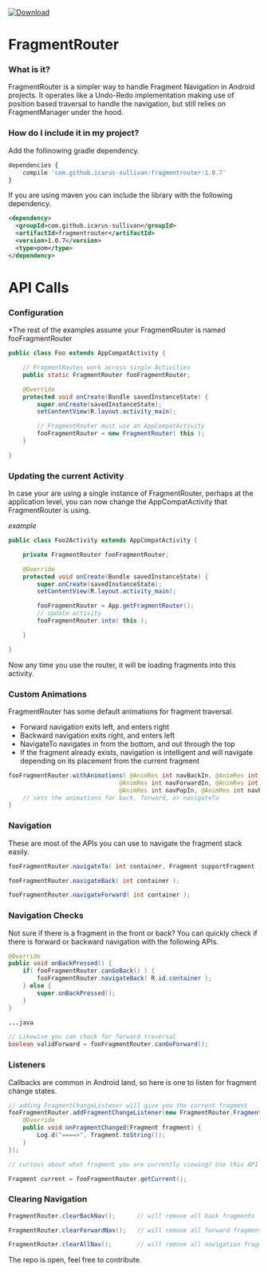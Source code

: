 [ ![Download](https://api.bintray.com/packages/icarus-sullivan/maven/fragmentrouter/images/download.svg) ](https://bintray.com/icarus-sullivan/maven/fragmentrouter/_latestVersion)

# FragmentRouter

### What is it?
FragmentRouter is a simpler way to handle Fragment Navigation in Android projects. It operates like a Undo-Redo implementation making use of position based traversal to handle the navigation, but still relies on FragmentManager under the hood.

### How do I include it in my project?
Add the follinowing gradle dependency.

```javascript
dependencies {
    compile 'com.github.icarus-sullivan:fragmentrouter:1.0.7'
}
```

If you are using maven you can include the library with the following dependency.

```xml
<dependency>
  <groupId>com.github.icarus-sullivan</groupId>
  <artifactId>fragmentrouter</artifactId>
  <version>1.0.7</version>
  <type>pom</type>
</dependency>
```

# API Calls

### Configuration
*The rest of the examples assume your FragmentRouter is named fooFragmentRouter
```java
public class Foo extends AppCompatActivity {

    // FragmentRoutes work across single Activities
    public static FragmentRouter fooFragmentRouter;

    @Override
    protected void onCreate(Bundle savedInstanceState) {
        super.onCreate(savedInstanceState);
        setContentView(R.layout.activity_main);

        // FragmentRouter must use an AppCompatActivity
        fooFragmentRouter = new FragmentRouter( this );
    }

}
```

###  Updating the current Activity

In case your are using a single instance of FragmentRouter, perhaps at the application level, you can now change the AppCompatActivity that FragmentRouter is using.

_example_
```java
public class Foo2Activity extends AppCompatActivity {

    private FragmentRouter fooFragmentRouter;

    @Override
    protected void onCreate(Bundle savedInstanceState) {
        super.onCreate(savedInstanceState);
        setContentView(R.layout.activity_main);

        fooFragmentRouter = App.getFragmentRouter();
        // update activity
        fooFragmentRouter.into( this );

    }

}
```
Now any time you use the router, it will be loading fragments into this activity.

### Custom Animations
FragmentRouter has some default animations for fragment traversal.
* Forward navigation exits left, and enters right
* Backward navigation exits right, and enters left
* NavigateTo navigates in from the bottom, and out through the top
* If the fragment already exists, navigation is intelligent and will navigate depending on its placement from the current fragment
```java
fooFragmentRouter.withAnimations( @AnimRes int navBackIn, @AnimRes int navBackOut,
                               @AnimRes int navForwardIn, @AnimRes int navForwardOut,
                               @AnimRes int navPopIn, @AnimRes int navPopOut ) {
    // sets the animations for back, forward, or navigateTo
}
```

### Navigation
These are most of the APIs you can use to navigate the fragment stack easily.
```java
fooFragmentRouter.navigateTo( int container, Fragment supportFragment );

fooFragmentRouter.navigateBack( int container );

fooFragmentRouter.navigateForward( int container );
```

### Navigation Checks
Not sure if there is a fragment in the front or back? You can quickly check if there is forward or backward navigation with the following APIs.
```java
@Override
public void onBackPressed() {
    if( fooFragmentRouter.canGoBack() ) {
        fooFragmentRouter.navigateBack( R.id.container );
    } else {
        super.onBackPressed();
    }
}

...java

// Likewise you can check for forward traversal
boolean validForward = fooFragmentRouter.canGoForward();
```

### Listeners
Callbacks are common in Android land, so here is one to listen for fragment change states.
```java
// adding FragmentChangeListener will give you the current fragment
fooFragmentRouter.addFragmentChangeListener(new FragmentRouter.FragmentChangeListener() {
    @Override
    public void onFragmentChanged(Fragment fragment) {
        Log.d("====>", fragment.toString());
    }
});

// curious about what fragment you are currently viewing? Use this API

Fragment current = fooFragmentRouter.getCurrent();
```

### Clearing Navigation
```java
FragmentRouter.clearBackNav();      // will remove all back fragments

FragmentRouter.clearForwardNav();   // will remove all forward fragments

FragmentRouter.clearAllNav();       // will remove all navigation fragments, except the current fragment
```


The repo is open, feel free to contribute. 
